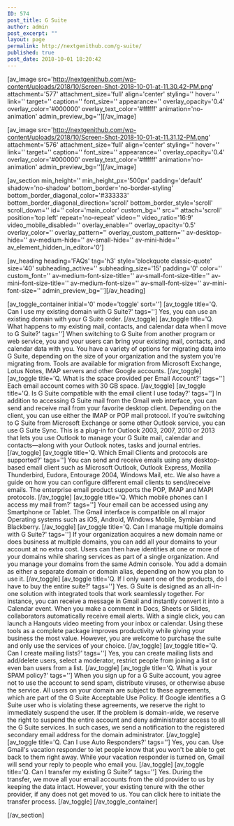 ```yaml
---
ID: 574
post_title: G Suite
author: admin
post_excerpt: ""
layout: page
permalink: http://nextgenithub.com/g-suite/
published: true
post_date: 2018-10-01 18:20:42
---
```

[av_image src='http://nextgenithub.com/wp-content/uploads/2018/10/Screen-Shot-2018-10-01-at-11.30.42-PM.png' attachment='577' attachment_size='full' align='center' styling='' hover='' link='' target='' caption='' font_size='' appearance='' overlay_opacity='0.4' overlay_color='#000000' overlay_text_color='#ffffff' animation='no-animation' admin_preview_bg=''][/av_image]

[av_image src='http://nextgenithub.com/wp-content/uploads/2018/10/Screen-Shot-2018-10-01-at-11.31.12-PM.png' attachment='576' attachment_size='full' align='center' styling='' hover='' link='' target='' caption='' font_size='' appearance='' overlay_opacity='0.4' overlay_color='#000000' overlay_text_color='#ffffff' animation='no-animation' admin_preview_bg=''][/av_image]

[av_section min_height='' min_height_px='500px' padding='default' shadow='no-shadow' bottom_border='no-border-styling' bottom_border_diagonal_color='#333333' bottom_border_diagonal_direction='scroll' bottom_border_style='scroll' scroll_down='' id='' color='main_color' custom_bg='' src='' attach='scroll' position='top left' repeat='no-repeat' video='' video_ratio='16:9' video_mobile_disabled='' overlay_enable='' overlay_opacity='0.5' overlay_color='' overlay_pattern='' overlay_custom_pattern='' av-desktop-hide='' av-medium-hide='' av-small-hide='' av-mini-hide='' av_element_hidden_in_editor='0']

[av_heading heading='FAQs' tag='h3' style='blockquote classic-quote' size='40' subheading_active='' subheading_size='15' padding='0' color='' custom_font='' av-medium-font-size-title='' av-small-font-size-title='' av-mini-font-size-title='' av-medium-font-size='' av-small-font-size='' av-mini-font-size='' admin_preview_bg=''][/av_heading]

[av_toggle_container initial='0' mode='toggle' sort='']
[av_toggle title='Q. Can I use my existing domain with G Suite?' tags='']
Yes, you can use an existing domain with your G Suite order.
[/av_toggle]
[av_toggle title='Q. What happens to my existing mail, contacts, and calendar data when I move to G Suite?' tags='']
When switching to G Suite from another program or web service, you and your users can bring your existing mail, contacts, and calendar data with you. You have a variety of options for migrating data into G Suite, depending on the size of your organization and the system you're migrating from. Tools are available for migration from Microsoft Exchange, Lotus Notes, IMAP servers and other Google accounts.
[/av_toggle]
[av_toggle title='Q. What is the space provided per Email Account?' tags='']
Each email account comes with 30 GB space.
[/av_toggle]
[av_toggle title='Q. Is G Suite compatible with the email client I use today?' tags='']
In addition to accessing G Suite mail from the Gmail web interface, you can send and receive mail from your favorite desktop client. Depending on the client, you can use either the IMAP or POP mail protocol. If you’re switching to G Suite from Microsoft Exchange or some other Outlook service, you can use G Suite Sync. This is a plug-in for Outlook 2003, 2007, 2010 or 2013 that lets you use Outlook to manage your G Suite mail, calendar and contacts—along with your Outlook notes, tasks and journal entries.
[/av_toggle]
[av_toggle title='Q. Which Email Clients and protocols are supported?' tags='']
You can send and receive emails using any desktop-based email client such as Microsoft Outlook, Outlook Express, Mozilla Thunderbird, Eudora, Entourage 2004, Windows Mail, etc. We also have a guide on how you can configure different email clients to send/receive emails. The enterprise email product supports the POP, IMAP and MAPI protocols.
[/av_toggle]
[av_toggle title='Q. Which mobile phones can I access my mail from?' tags='']
Your email can be accessed using any Smartphone or Tablet. The Gmail interface is compatible on all major Operating systems such as iOS, Android, Windows Mobile, Symbian and Blackberry.
[/av_toggle]
[av_toggle title='Q. Can I manage multiple domains with G Suite?' tags='']
If your organization acquires a new domain name or does business at multiple domains, you can add all your domains to your account at no extra cost. Users can then have identities at one or more of your domains while sharing services as part of a single organization. And you manage your domains from the same Admin console. You add a domain as either a separate domain or domain alias, depending on how you plan to use it.
[/av_toggle]
[av_toggle title='Q. If I only want one of the products, do I have to buy the entire suite?' tags='']
Yes. G Suite is designed as an all-in-one solution with integrated tools that work seamlessly together. For instance, you can receive a message in Gmail and instantly convert it into a Calendar event. When you make a comment in Docs, Sheets or Slides, collaborators automatically receive email alerts. With a single click, you can launch a Hangouts video meeting from your inbox or calendar. Using these tools as a complete package improves productivity while giving your business the most value. However, you are welcome to purchase the suite and only use the services of your choice.
[/av_toggle]
[av_toggle title='Q. Can I create mailing lists?' tags='']
Yes, you can create mailing lists and add/delete users, select a moderator, restrict people from joining a list or even ban users from a list.
[/av_toggle]
[av_toggle title='Q. What is your SPAM policy?' tags='']
When you sign up for a G Suite account, you agree not to use the account to send spam, distribute viruses, or otherwise abuse the service. All users on your domain are subject to these agreements, which are part of the G Suite Acceptable Use Policy. If Google identifies a G Suite user who is violating these agreements, we reserve the right to immediately suspend the user. If the problem is domain-wide, we reserve the right to suspend the entire account and deny administrator access to all the G Suite services. In such cases, we send a notification to the registered secondary email address for the domain administrator.
[/av_toggle]
[av_toggle title='Q. Can I use Auto Responders?' tags='']
Yes, you can. Use Gmail's vacation responder to let people know that you won't be able to get back to them right away. While your vacation responder is turned on, Gmail will send your reply to people who email you.
[/av_toggle]
[av_toggle title='Q. Can I transfer my existing G Suite?' tags='']
Yes. During the transfer, we move all your email accounts from the old provider to us by keeping the data intact. However, your existing tenure with the other provider, if any does not get moved to us. You can click <a id="tt_faq" class="gapps-transfer-token-link"></a>here to initiate the transfer process.
[/av_toggle]
[/av_toggle_container]

[/av_section]